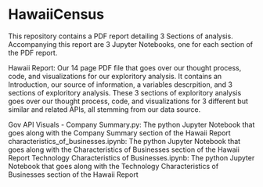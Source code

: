 # HawaiiCensus

This repository contains a PDF report detailing 3 Sections of analysis. Accompanying this report are 3 Jupyter Notebooks, one for each section of the PDF report.


Hawaii Report: Our 14 page PDF file that goes over our thought process, code, and visualizations for our exploritory analysis. It contains an Introduction, our source of information, a variables descrpition, and 3 sections of exploritory analysis. These 3 sections of exploritory analysis goes over our thought process, code, and visualizations for 3 different but similar and related APIs, all stemming from our data source.

Gov API Visuals - Company Summary.py: The python Jupyter Notebook that goes along with the Company Summary section of the Hawaii Report
characteristics_of_businesses.ipynb: The python Jupyter Notebook that goes along with the Characteristics of Businesses section of the Hawaii Report
Technology Characteristics of Businesses.ipynb: The python Jupyter Notebook that goes along with the Technology Characteristics of Businesses section of the Hawaii Report

